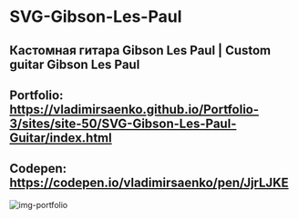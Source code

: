 # SVG-Gibson-Les-Paul

## Кастомная гитара Gibson Les Paul | Custom guitar Gibson Les Paul

## Portfolio: https://vladimirsaenko.github.io/Portfolio-3/sites/site-50/SVG-Gibson-Les-Paul-Guitar/index.html

## Codepen: https://codepen.io/vladimirsaenko/pen/JjrLJKE

![img-portfolio](https://user-images.githubusercontent.com/56477695/147850551-8bf4b6d6-051d-446c-805a-36d4bcd4b252.jpg)
